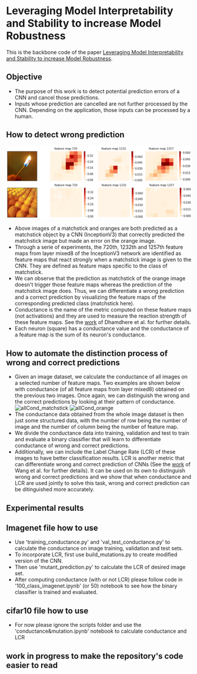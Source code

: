 # Leveraging Model Interpretability and Stability to increase Model Robustness

This is the backbone code of the paper [Leveraging Model Interpretability and Stability to increase Model Robustness](https://arxiv.org/abs/1910.00387).
## Objective
- The purpose of this work is to detect potential prediction errors of a CNN and cancel those predictions.
- Inputs whose prediction are cancelled are not further processed by the CNN. Depending on the application, those inputs can be processed by a human.
## How to detect wrong prediction
![matchstick](match_cond.png)
![orange](orange_cond.png)
- Above images of a matchstick and oranges are both predicted as a matchstick object by a CNN (InceptionV3) that correctly predicted the matchstick image but made an error on the orange image.
- Through a serie of experiments, the 720th, 1232th and 1257th feature maps from layer mixed8 of the InceptionV3 network are identified as feature maps that react strongly when a matchstick image is given to the CNN. They are defined as feature maps specific to the class of matchstick.
- We can observe that the prediction as matchstick of the orange image doesn't trigger those feature maps whereas the prediction of the matchstick image does. Thus, we can differentiate a wrong prediction and a correct prediction by visualizing the feature maps of the corresponding predicted class (matchstick here).
- Conductance is the name of the metric computed on these feature maps (not activations) and they are used to measure the reaction strength of these feature maps. See the [work](https://arxiv.org/abs/1805.12233) of Dhamdhere et al. for further details.
- Each neuron (square) has a conductance value and the conductance of a feature map is the sum of its neuron's conductance.
## How to automate the distinction process of wrong and correct predictions
- Given an image dataset, we calculate the conductance of all images on a selected number of feature maps. Two examples are shown below with conductance (of all feature maps from layer mixed8) obtained on the previous two images. Once again, we can distinguish the wrong and the correct predictions by looking at their pattern of conductance.
![allCond_matchstick](https://user-images.githubusercontent.com/34350063/68534539-e4808780-0335-11ea-9e1f-940982988ad2.png)
![allCond_orange](https://user-images.githubusercontent.com/34350063/68534541-eea28600-0335-11ea-80c0-c1e93f664242.png)
- The conductance data obtained from the whole image dataset is then just some structured data, with the number of row being the number of image and the number of column being the number of feature map.
- We divide the conductance data into training, validation and test to train and evaluate a binary classifier that will learn to differentiate conductance of wrong and correct predictions.
- Additionally, we can include the Label Change Rate (LCR) of these images to have better classification results. LCR is another metric that can differentiate wrong and correct prediction of CNNs (See the [work](https://arxiv.org/abs/1812.05793) of Wang et al. for further details). It can be used on its own to distinguish wrong and correct predictions and we show that when conductance and LCR are used jointly to solve this task, wrong and correct prediction can be ditinguished more accurately.
## Experimental results
## Imagenet file how to use
- Use 'training_conductance.py' and 'val_test_conductance.py' to calculate the conductance on image training, validation and test sets.
- To incorporate LCR, first use build_mutations.py to create modified version of the CNN.
- Then use 'mutant_prediction.py' to calculate the LCR of desired image set.
- After computing conductance (with or not LCR) please follow code in '100_class_imagenet.ipynb' (or 50) notebook to see how the binary classifier is trained and evaluated.

## cifar10 file how to use
- For now please ignore the scripts folder and use the 'conductance&mutation.ipynb' notebook to calculate conductance and LCR

## work in progress to make the repository's code easier to read
